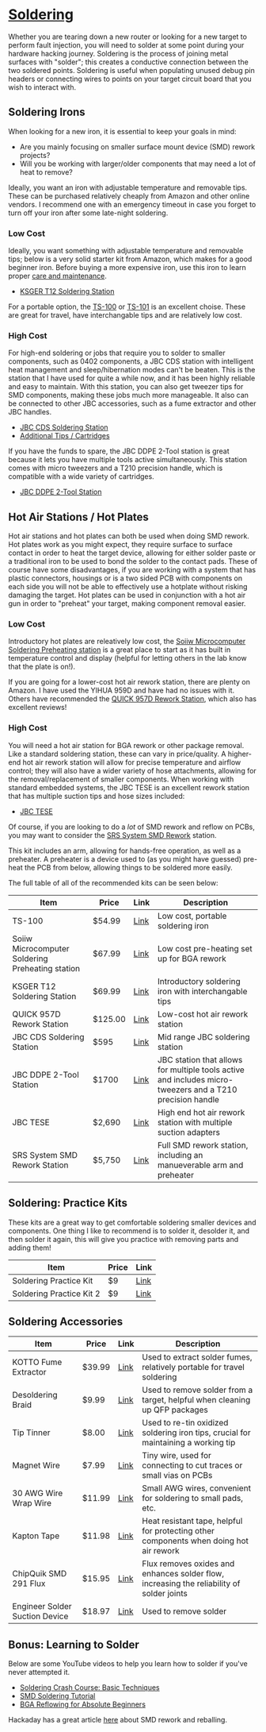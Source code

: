 # [Soldering](./soldering)

Whether you are tearing down a new router or looking for a new target to perform fault injection, you will need to solder at some point during your hardware hacking journey. Soldering is the process of joining metal surfaces with "solder"; this creates a conductive connection between the two soldered points. Soldering is useful when populating unused debug pin headers or connecting wires to points on your target circuit board that you wish to interact with. 

## Soldering Irons

When looking for a new iron, it is essential to keep your goals in mind:

- Are you mainly focusing on smaller surface mount device (SMD) rework projects?
- Will you be working with larger/older components that may need a lot of heat to remove?

Ideally, you want an iron with adjustable temperature and removable tips. These can be purchased relatively cheaply from Amazon and other online vendors. I recommend one with an emergency timeout in case you forget to turn off your iron after some late-night soldering. 

### Low Cost

Ideally, you want something with adjustable temperature and removable tips; below is a very solid starter kit from Amazon, which makes for a good beginner iron. Before buying a more expensive iron, use this iron to learn proper [care and maintenance](https://forum.digikey.com/t/how-to-clean-tin-and-maintain-soldering-iron-tip).

- [KSGER T12 Soldering Station](https://www.amazon.com/KSGER-Soldering-Electronic-Controller-Equipments/dp/B0974F1VQ5)

For a portable option, the [TS-100](https://www.ifixit.com/products/ts100-soldering-iron) or [TS-101](https://rotorriot.com/products/ts101-portable-soldering-iron-programmable-smart-iron) is an excellent choise. These are great for travel, have interchangable tips and are relatively low cost. 

### High Cost

For high-end soldering or jobs that require you to solder to smaller components, such as 0402 components, a  JBC CDS station with intelligent heat management and sleep/hibernation modes can't be beaten. This is the station that I have used for quite a while now, and it has been highly reliable and easy to maintain. With this station, you can also get tweezer tips for SMD components, making these jobs much more manageable. It also can be connected to other JBC accessories, such as a fume extractor and other JBC handles. 

- [JBC CDS Soldering Station](https://www.jbctools.com/cds-precision-soldering-station-product-1580.html)
- [Additional Tips / Cartridges](https://www.jbctools.com/c210-cartridge-range-product-18.html)

If you have the funds to spare, the JBC DDPE 2-Tool station is great because it lets you have multiple tools active simultaneously. This station comes with micro tweezers and a T210 precision handle, which is compatible with a wide variety of cartridges. 

- [JBC DDPE 2-Tool Station](https://www.jbctools.com/ddpe-2-tool-precision-rework-station-product-1630.html)

## Hot Air Stations / Hot Plates

Hot air stations and hot plates can both be used when doing SMD rework. Hot plates work as you might expect, they require surface to surface contact in order to heat the target device, allowing for either solder paste or a traditional iron to be used to bond the solder to the contact pads. These of course have some disadvantages, if you are working with a system that has plastic connectors, housings or is a two sided PCB with components on each side you will not be able to effectively use a hotplate without risking damaging the target. Hot plates can be used in conjunction with a hot air gun in order to "preheat" your target, making component removal easier. 

### Low Cost

Introductory hot plates are releatively low cost, the [Soiiw Microcomputer Soldering Preheating station](https://www.amazon.com/Soiiw-Microcomputer-Soldering-Preheating-200X200mm/dp/B082H12PPT) is a great place to start as it has built in temperature control and display (helpful for letting others in the lab know that the plate is on!). 

If you are going for a lower-cost hot air rework station, there are plenty on Amazon. I have used the YIHUA 959D and have had no issues with it. Others have recommended the [QUICK 957D Rework Station](https://www.amazon.com/Quick-957DW-Hot-Station-Watt/dp/B074SBH4G5), which also has excellent reviews!

### High Cost

You will need a hot air station for BGA rework or other package removal. Like a standard soldering station, these can vary in price/quality. A higher-end hot air rework station will allow for precise temperature and airflow control; they will also have a wider variety of hose attachments, allowing for the removal/replacement of smaller components. When working with standard embedded systems, the JBC TESE is an excellent rework station that has multiple suction tips and hose sizes included:

- [JBC TESE](https://www.jbctools.com/tese-precision-hot-air-station-product-1255.html)

Of course, if you are looking to do a _lot_ of SMD rework and reflow on PCBs, you may want to consider the [SRS System SMD Rework](https://www.jbctools.com/srs-smd-rework-system-product-1454.html) station. 

This kit includes an arm, allowing for hands-free operation, as well as a preheater. A preheater is a device used to (as you might have guessed) pre-heat the PCB from below, allowing things to be soldered more easily. 

The full table of all of the recommended kits can be seen below:

| Item | Price | Link | Description | 
| ---- | ---- | ---- | ---- | 
| TS-100 | $54.99 | [Link](https://www.ifixit.com/products/ts100-soldering-iron) | Low cost, portable soldering iron | 
| Soiiw Microcomputer Soldering Preheating station | $67.99 | [Link](https://www.amazon.com/Soiiw-Microcomputer-Soldering-Preheating-200X200mm/dp/B082H12PPT) | Low cost pre-heating set up for BGA rework | 
| KSGER T12 Soldering Station | $69.99 | [Link](https://www.amazon.com/KSGER-Soldering-Electronic-Controller-Equipments/dp/B0974F1VQ5) | Introductory soldering iron with interchangable tips | 
| QUICK 957D Rework Station | $125.00 | [Link](https://www.amazon.com/Quick-957DW-Hot-Station-Watt/dp/B074SBH4G5) | Low-cost hot air rework station | 
| JBC CDS Soldering Station | $595 | [Link](https://www.jbctools.com/catalegfitxa.php?idpro=1580#CDS) | Mid range JBC soldering station |
| JBC DDPE 2-Tool Station | $1700 | [Link](https://www.jbctools.com/catalegfitxa.php?idpro=1630#DDPE) | JBC station that allows for multiple tools active and includes micro-tweezers and a T210 precision handle | 
| JBC TESE | $2,690 | [Link](https://www.jbctools.com/tese-b-precision-hot-air-station-product-1750.html) | High end hot air rework station with multiple suction adapters | 
| SRS System SMD Rework Station | $5,750 | [Link](https://www.jbctools.com/catalegfitxa.php?idpro=1454#SRS)  | Full SMD rework station, including an manueverable arm and preheater | 

## Soldering: Practice Kits

These kits are a great way to get comfortable soldering smaller devices and components. One thing I like to recommend is to solder it, desolder it, and then solder it again, this will give you practice with removing parts and adding them!

| Item | Price | Link | 
| ---- | ---- | ---- | 
| Soldering Practice Kit | $9 | [Link](https://www.amazon.com/Gikfun-Welding-Practice-Soldering-Training/dp/B00Y20JYTM) | 
| Soldering Practice Kit 2 | $9 | [Link](https://www.amazon.com/dp/B077QCJ2Z8/) | 

## Soldering Accessories

| Item | Price | Link | Description | 
| ---- |  ---- | ---- | ---- | 
| KOTTO Fume Extractor | $39.99 | [Link](https://www.amazon.com/Absorber-Remover-Extractor-Prevention-Soldering/dp/B07VWDN29F/ref=sr_1_1_sspa?keywords=fume%2Bextractor&qid=1696509608&sr=8-1-spons&sp_csd=d2lkZ2V0TmFtZT1zcF9hdGY&th=1) | Used to extract solder fumes, relatively portable for travel soldering | 
| Desoldering Braid | $9.99 | [Link](https://www.amazon.com/Lesnow-No-Clean-Desoldering-Removal-Dispenser/dp/B094GZ6CPZ) | Used to remove solder from a target, helpful when cleaning up QFP packages | 
| Tip Tinner | $8.00 | [Link](https://www.amazon.com/Thermaltronics-FBA_TMT-TC-2-Lead-Tinner-Container/dp/B00NS4J6BY) | Used to re-tin oxidized soldering iron tips, crucial for maintaining a working tip | 
| Magnet Wire | $7.99 | [Link](https://www.amazon.com/LUORNG-Soldering-Maintenance-Electromagnet-Technology/dp/B0B3J88T85) | Tiny wire, used for connecting to cut traces or small vias on PCBs| 
| 30 AWG Wire Wrap Wire | $11.99 | [Link](https://www.amazon.com/dp/B083352WFF) | Small AWG wires, convenient for soldering to small pads, etc. | 
| Kapton Tape | $11.98 | [Link](https://www.amazon.com/Temperature-Kapton-Professional-Protecting-Circuit/dp/B07RZYY2T1) | Heat resistant tape, helpful for protecting other components when doing hot air rework | 
| ChipQuik SMD 291 Flux | $15.95 | [Link](https://www.digikey.com/en/products/detail/chip-quik-inc./SMD291/355201) | Flux removes oxides and enhances solder flow, increasing the reliability of solder joints |  
| Engineer Solder Suction Device | $18.97 | [Link](https://www.amazon.com/Engineer-SS-02-Solder-Sucker/dp/B002MJMXD4?th=1) | Used to remove solder |

## Bonus: Learning to Solder

Below are some YouTube videos to help you learn how to solder if you've never attempted it. 

- [Soldering Crash Course: Basic Techniques](https://www.youtube.com/watch?v=6rmErwU5E-k)
- [SMD Soldering Tutorial](https://www.youtube.com/watch?v=fYInlAmPnGo)
- [BGA Reflowing for Absolute Beginners](https://www.youtube.com/watch?v=0zq98wqEZlo)

Hackaday has a great article [here](https://hackaday.com/2023/03/23/working-with-bgas-soldering-reballing-and-rework/) about SMD rework and reballing. 



